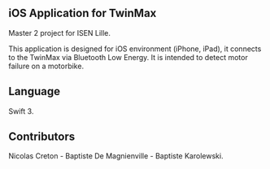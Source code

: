 ## iOS Application for TwinMax

Master 2 project for ISEN Lille.

This application is designed for iOS environment (iPhone, iPad), it connects to the TwinMax via Bluetooth Low Energy. It is intended to detect motor failure on a motorbike.

## Language

Swift 3.

## Contributors

Nicolas Creton - Baptiste De Magnienville - Baptiste Karolewski.
